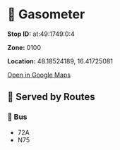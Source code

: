 # 🚉 Gasometer


**Stop ID:** at:49:1749:0:4

**Zone:** 0100

**Location:** 48.18524189, 16.41725081

[Open in Google Maps](https://www.google.com/maps?q=48.18524189,16.41725081)

## 🚆 Served by Routes

### 🚌 Bus
- 72A
- N75